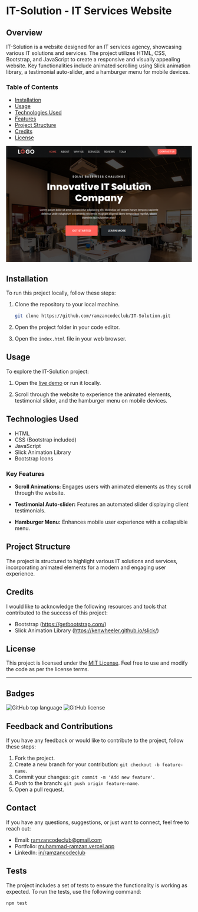 # IT-Solution - IT Services Website

## Overview

IT-Solution is a website designed for an IT services agency, showcasing various IT solutions and services. The project utilizes HTML, CSS, Bootstrap, and JavaScript to create a responsive and visually appealing website. Key functionalities include animated scrolling using Slick animation library, a testimonial auto-slider, and a hamburger menu for mobile devices.

### Table of Contents

- [Installation](#installation)
- [Usage](#usage)
- [Technologies Used](#technologies-used)
- [Features](#key-features)
- [Project Structure](#project-structure)
- [Credits](#credits)
- [License](#license)

![IT-Solution - IT Services Website Screenshot](assets/img/it-solution-thumbnail.png)

## Installation

To run this project locally, follow these steps:

1. Clone the repository to your local machine.
    ```bash
    git clone https://github.com/ramzancodeclub/IT-Solution.git
    ```

2. Open the project folder in your code editor.

3. Open the `index.html` file in your web browser.

## Usage

To explore the IT-Solution project:

1. Open the [live demo](https://it-solution-mu.vercel.app/) or run it locally.

2. Scroll through the website to experience the animated elements, testimonial slider, and the hamburger menu on mobile devices.

## Technologies Used

- HTML
- CSS (Bootstrap included)
- JavaScript
- Slick Animation Library
- Bootstrap Icons

### Key Features

- **Scroll Animations:** Engages users with animated elements as they scroll through the website.
  
- **Testimonial Auto-slider:** Features an automated slider displaying client testimonials.

- **Hamburger Menu:** Enhances mobile user experience with a collapsible menu.

## Project Structure

The project is structured to highlight various IT solutions and services, incorporating animated elements for a modern and engaging user experience.

## Credits

I would like to acknowledge the following resources and tools that contributed to the success of this project:

- Bootstrap (https://getbootstrap.com/)
- Slick Animation Library (https://kenwheeler.github.io/slick/)

## License

This project is licensed under the [MIT License](LICENSE). Feel free to use and modify the code as per the license terms.

---

## Badges

![GitHub top language](https://img.shields.io/github/languages/top/ramzancodeclub/IT-Solution)
![GitHub license](https://img.shields.io/github/license/ramzancodeclub/IT-Solution)

## Feedback and Contributions

If you have any feedback or would like to contribute to the project, follow these steps:

1. Fork the project.
2. Create a new branch for your contribution: `git checkout -b feature-name`.
3. Commit your changes: `git commit -m 'Add new feature'`.
4. Push to the branch: `git push origin feature-name`.
5. Open a pull request.

## Contact

If you have any questions, suggestions, or just want to connect, feel free to reach out:

- Email: [ramzancodeclub@gmail.com](ramzancodeclub@gmail.com)
- Portfolio: [muhammad-ramzan.vercel.app](https://muhammad-ramzan.vercel.app/)
- LinkedIn: [in/ramzancodeclub](https://www.linkedin.com/in/ramzancodeclub/)

## Tests

The project includes a set of tests to ensure the functionality is working as expected. To run the tests, use the following command:
```bash
npm test
